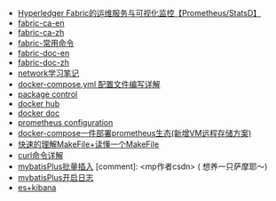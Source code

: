 * [Hyperledger Fabric的运维服务与可视化监控【Prometheus/StatsD】](http://blog.hubwiz.com/2019/12/26/hyperledger-fabric-monitoring/)
* [fabric-ca-en](https://hyperledger-fabric-ca.readthedocs.io/en/latest/index.html)
* [fabric-ca-zh](https://fabric-docs-chinese.readthedocs.io/zh_CN/latest/users-guide.html)
* [fabric-常用命令](https://www.jianshu.com/p/4495af3fe5ad)
* [fabric-doc-en](https://hyperledgercn.github.io/hyperledgerDocs/)
* [fabric-doc-zh](https://hyperledger-fabric.readthedocs.io/zh_CN/release-2.2/who_we_are.html)
* [network学习笔记](https://www.cnblogs.com/SilverhandFan/p/14299422.html#:~:text=peer%20version%E5%8F%AF%E4%BB%A5%E6%9F%A5%E7%9C%8Bpeer%E7%89%88%E6%9C%AC%E5%8F%B7%EF%BC%8C%E8%BF%99%E5%8F%A5%E8%AF%9D%E6%80%BB%E4%BD%93%E6%84%8F%E6%80%9D%E6%98%AF%E6%9F%A5%E7%9C%8Bpeer,version%EF%BC%8C%E5%B9%B6%E6%8A%8A%E9%94%99%E8%AF%AF%E5%92%8C%E6%A0%87%E5%87%86%E8%BE%93%E5%87%BA%E9%83%BD%E8%BE%93%E5%87%BA%E5%88%B0%E9%BB%91%E6%B4%9E%20%E5%A6%82%E6%9E%9C%E8%BE%93%E5%87%BA%E4%B8%8D%E6%98%AF0%E6%88%96%E8%80%85%E6%B2%A1%E6%9C%89config%E8%B7%AF%E5%BE%84%EF%BC%8C%E5%88%99%E6%8A%A5%E9%94%99%E5%B9%B6%E9%80%80%E5%87%BA%202.%E4%BD%BF%E7%94%A8fabric%E7%9A%84%E5%B7%A5%E5%85%B7%E5%AE%B9%E5%99%A8%E6%9F%A5%E7%9C%8B%E6%98%AF%E5%90%A6%E4%BA%8C%E8%BF%9B%E5%88%B6%E6%96%87%E4%BB%B6%E5%92%8C%E4%BE%8B%E5%AD%90%E7%AC%A6%E5%90%88docker%E9%95%9C%E5%83%8F)
* [docker-compose.yml 配置文件编写详解](https://blog.csdn.net/qq_36148847/article/details/79427878)
* [package control](https://packagecontrol.io/)
* [docker hub](https://hub.docker.com/)
* [docker doc](https://docs.docker.com/)
* [prometheus configuration](https://prometheus.io/docs/prometheus/latest/configuration/configuration/)
* [docker-compose一件部署prometheus生态(新增VM远程存储方案)](https://blog.csdn.net/litaimin/article/details/120776846)
* [快速的理解MakeFile+读懂一个MakeFile](https://zhuanlan.zhihu.com/p/350297509)
* [curl命令详解](https://bbs.huaweicloud.com/blogs/309892#:~:text=15%20%E4%B8%AA%E5%AE%9E%E7%94%A8%E7%9A%84%20Linux%20cURL%20%E5%91%BD%E4%BB%A4%E7%A4%BA%E4%BE%8B%EF%BC%88cURL%20%E4%B8%8B%E8%BD%BD%E7%A4%BA%E4%BE%8B%EF%BC%89%201%201.,8.%20%E5%9C%A8%20cURL%20%E4%B8%AD%E9%80%9A%E8%BF%87%20HTTP%20%E8%BA%AB%E4%BB%BD%E9%AA%8C%E8%AF%81%20...%20%E6%9B%B4%E5%A4%9A%E9%A1%B9%E7%9B%AE)
* [mybatisPlus批量插入](https://rivers-all.com/archives/16.html)
[comment]: <mp作者csdn> (  想养一只萨摩耶～)
* [mybatisPlus开启日志](https://zhuanlan.zhihu.com/p/370464265#:~:text=%E6%96%B9%E6%B3%95%E4%B8%80%3Amybatis-plus%3A%20configuration%3A%20log-impl%3A%20org.apache.ibatis.logging.stdout.StdOutImpl%20%23%E5%BC%80%E5%90%AFsql%E6%97%A5%E5%BF%97,%E6%96%B9%E6%B3%95%E4%BA%8C%3Alogging%3A%20level%3A%20com.chz.mapper%3A%20debug%20%E6%96%B9%E6%B3%95%E4%B8%89%3A%E9%85%8D%E7%BD%AE%E7%B1%BB%2C%E5%AE%98%E7%BD%91%E5%B7%B2%E7%BB%8F%E5%BC%83%E7%94%A8%E4%BA%86%E6%8F%92%E4%BB%B6%EF%BC%8C%E6%8E%A8%E8%8D%90%E4%BD%BF%E7%94%A8P6spy%40Co%E2%80%A6)
* [es+kibana](https://juejin.cn/post/7241374490491879480)
